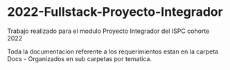 # 2022-Fullstack-Proyecto-Integrador
Trabajo realizado para el modulo Proyecto Integrador del ISPC cohorte 2022

Toda la documentacion referente a los requerimientos estan en la carpeta Docs - Organizados en sub carpetas por tematica.
